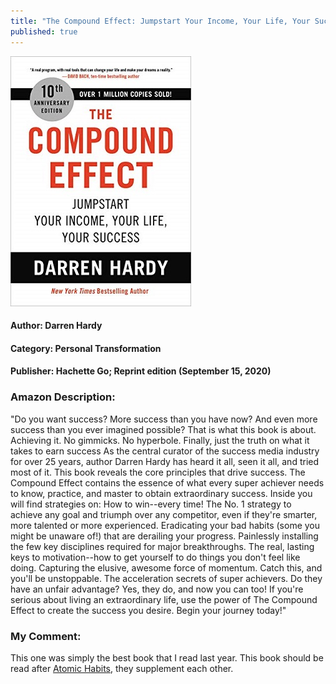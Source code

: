 ```yaml
---
title: "The Compound Effect: Jumpstart Your Income, Your Life, Your Success"
published: true
---
```


[<img src="/books/assets/compoundeffect_book.jpg">](https://www.amazon.com/Compound-Effect-Jumpstart-Income-Success-ebook/dp/B089GM2W99/ref=sr_1_2?dchild=1&keywords=compund+effect&qid=1632986805&s=digital-text&sr=1-2)

#### Author: Darren Hardy
#### Category: Personal Transformation
#### Publisher: Hachette Go; Reprint edition (September 15, 2020)

### Amazon Description:

"Do you want success? More success than you have now? And even more success than you ever imagined possible? That is what this book is about. Achieving it.
No gimmicks. No hyperbole. Finally, just the truth on what it takes to earn success
As the central curator of the success media industry for over 25 years, author Darren Hardy has heard it all, seen it all, and tried most of it. This book reveals the core principles that drive success. The Compound Effect contains the essence of what every super achiever needs to know, practice, and master to obtain extraordinary success. Inside you will find strategies on:
How to win--every time! The No. 1 strategy to achieve any goal and triumph over any competitor, even if they're smarter, more talented or more experienced.
Eradicating your bad habits (some you might be unaware of!) that are derailing your progress.
Painlessly installing the few key disciplines required for major breakthroughs.
The real, lasting keys to motivation--how to get yourself to do things you don't feel like doing.
Capturing the elusive, awesome force of momentum. Catch this, and you'll be unstoppable.
The acceleration secrets of super achievers. Do they have an unfair advantage? Yes, they do, and now you can too!
If you're serious about living an extraordinary life, use the power of The Compound Effect to create the success you desire. Begin your journey today!"

### My Comment:

This one was simply the best book that I read last year. This book should be read after [Atomic Habits](/books/atomic-habits-an-easy-and-proven-way-to-build-good-habits), they supplement each other.
